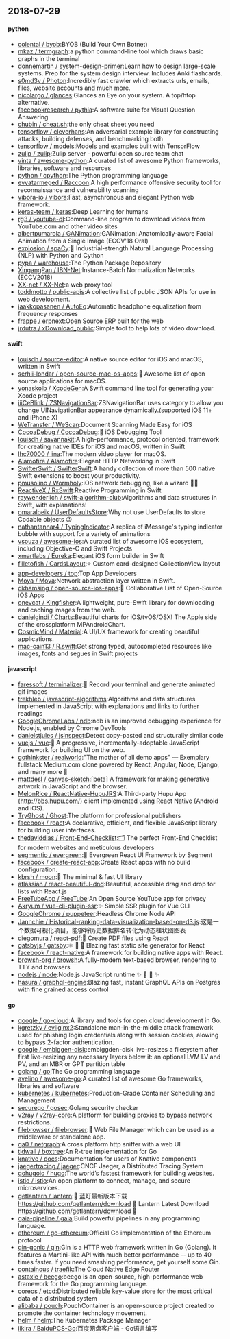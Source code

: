 ## 2018-07-29

#### python
* [colental / byob](https://github.com/colental/byob):BYOB (Build Your Own Botnet)
* [mkaz / termgraph](https://github.com/mkaz/termgraph):a python command-line tool which draws basic graphs in the terminal
* [donnemartin / system-design-primer](https://github.com/donnemartin/system-design-primer):Learn how to design large-scale systems. Prep for the system design interview. Includes Anki flashcards.
* [s0md3v / Photon](https://github.com/s0md3v/Photon):Incredibly fast crawler which extracts urls, emails, files, website accounts and much more.
* [nicolargo / glances](https://github.com/nicolargo/glances):Glances an Eye on your system. A top/htop alternative.
* [facebookresearch / pythia](https://github.com/facebookresearch/pythia):A software suite for Visual Question Answering
* [chubin / cheat.sh](https://github.com/chubin/cheat.sh):the only cheat sheet you need
* [tensorflow / cleverhans](https://github.com/tensorflow/cleverhans):An adversarial example library for constructing attacks, building defenses, and benchmarking both
* [tensorflow / models](https://github.com/tensorflow/models):Models and examples built with TensorFlow
* [zulip / zulip](https://github.com/zulip/zulip):Zulip server - powerful open source team chat
* [vinta / awesome-python](https://github.com/vinta/awesome-python):A curated list of awesome Python frameworks, libraries, software and resources
* [python / cpython](https://github.com/python/cpython):The Python programming language
* [evyatarmeged / Raccoon](https://github.com/evyatarmeged/Raccoon):A high performance offensive security tool for reconnaissance and vulnerability scanning
* [vibora-io / vibora](https://github.com/vibora-io/vibora):Fast, asynchronous and elegant Python web framework.
* [keras-team / keras](https://github.com/keras-team/keras):Deep Learning for humans
* [rg3 / youtube-dl](https://github.com/rg3/youtube-dl):Command-line program to download videos from YouTube.com and other video sites
* [albertpumarola / GANimation](https://github.com/albertpumarola/GANimation):GANimation: Anatomically-aware Facial Animation from a Single Image (ECCV'18 Oral)
* [explosion / spaCy](https://github.com/explosion/spaCy):💫
Industrial-strength Natural Language Processing (NLP) with Python and Cython
* [pypa / warehouse](https://github.com/pypa/warehouse):The Python Package Repository
* [XingangPan / IBN-Net](https://github.com/XingangPan/IBN-Net):Instance-Batch Normalization Networks (ECCV2018)
* [XX-net / XX-Net](https://github.com/XX-net/XX-Net):a web proxy tool
* [toddmotto / public-apis](https://github.com/toddmotto/public-apis):A collective list of public JSON APIs for use in web development.
* [jaakkopasanen / AutoEq](https://github.com/jaakkopasanen/AutoEq):Automatic headphone equalization from frequency responses
* [frappe / erpnext](https://github.com/frappe/erpnext):Open Source ERP built for the web
* [jrdutra / xDownload_public](https://github.com/jrdutra/xDownload_public):Simple tool to help lots of vídeo download.

#### swift
* [louisdh / source-editor](https://github.com/louisdh/source-editor):A native source editor for iOS and macOS, written in Swift
* [serhii-londar / open-source-mac-os-apps](https://github.com/serhii-londar/open-source-mac-os-apps):🚀
Awesome list of open source applications for macOS.
* [yonaskolb / XcodeGen](https://github.com/yonaskolb/XcodeGen):A Swift command line tool for generating your Xcode project
* [iiiCeBlink / ZSNavigationBar](https://github.com/iiiCeBlink/ZSNavigationBar):ZSNavigationBar uses category to allow you change UINavigationBar appearance dynamically.(supported iOS 11+ and iPhone X)
* [WeTransfer / WeScan](https://github.com/WeTransfer/WeScan):Document Scanning Made Easy for iOS
* [CocoaDebug / CocoaDebug](https://github.com/CocoaDebug/CocoaDebug):🚀
iOS Debugging Tool
* [louisdh / savannakit](https://github.com/louisdh/savannakit):A high-performance, protocol oriented, framework for creating native IDEs for iOS and macOS, written in Swift
* [lhc70000 / iina](https://github.com/lhc70000/iina):The modern video player for macOS.
* [Alamofire / Alamofire](https://github.com/Alamofire/Alamofire):Elegant HTTP Networking in Swift
* [SwifterSwift / SwifterSwift](https://github.com/SwifterSwift/SwifterSwift):A handy collection of more than 500 native Swift extensions to boost your productivity.
* [pmusolino / Wormholy](https://github.com/pmusolino/Wormholy):iOS network debugging, like a wizard 🧙‍♂️
* [ReactiveX / RxSwift](https://github.com/ReactiveX/RxSwift):Reactive Programming in Swift
* [raywenderlich / swift-algorithm-club](https://github.com/raywenderlich/swift-algorithm-club):Algorithms and data structures in Swift, with explanations!
* [omaralbeik / UserDefaultsStore](https://github.com/omaralbeik/UserDefaultsStore):Why not use UserDefaults to store Codable objects
😉
* [nathantannar4 / TypingIndicator](https://github.com/nathantannar4/TypingIndicator):A replica of iMessage's typing indicator bubble with support for a variety of animations
* [vsouza / awesome-ios](https://github.com/vsouza/awesome-ios):A curated list of awesome iOS ecosystem, including Objective-C and Swift Projects
* [xmartlabs / Eureka](https://github.com/xmartlabs/Eureka):Elegant iOS form builder in Swift
* [filletofish / CardsLayout](https://github.com/filletofish/CardsLayout):⭐️
Custom card-designed CollectionView layout
* [app-developers / top](https://github.com/app-developers/top):Top App Developers
* [Moya / Moya](https://github.com/Moya/Moya):Network abstraction layer written in Swift.
* [dkhamsing / open-source-ios-apps](https://github.com/dkhamsing/open-source-ios-apps):📱
Collaborative List of Open-Source iOS Apps
* [onevcat / Kingfisher](https://github.com/onevcat/Kingfisher):A lightweight, pure-Swift library for downloading and caching images from the web.
* [danielgindi / Charts](https://github.com/danielgindi/Charts):Beautiful charts for iOS/tvOS/OSX! The Apple side of the crossplatform MPAndroidChart.
* [CosmicMind / Material](https://github.com/CosmicMind/Material):A UI/UX framework for creating beautiful applications.
* [mac-cain13 / R.swift](https://github.com/mac-cain13/R.swift):Get strong typed, autocompleted resources like images, fonts and segues in Swift projects

#### javascript
* [faressoft / terminalizer](https://github.com/faressoft/terminalizer):🦄
Record your terminal and generate animated gif images
* [trekhleb / javascript-algorithms](https://github.com/trekhleb/javascript-algorithms):Algorithms and data structures implemented in JavaScript with explanations and links to further readings
* [GoogleChromeLabs / ndb](https://github.com/GoogleChromeLabs/ndb):ndb is an improved debugging experience for Node.js, enabled by Chrome DevTools
* [danielstjules / jsinspect](https://github.com/danielstjules/jsinspect):Detect copy-pasted and structurally similar code
* [vuejs / vue](https://github.com/vuejs/vue):🖖
A progressive, incrementally-adoptable JavaScript framework for building UI on the web.
* [gothinkster / realworld](https://github.com/gothinkster/realworld):"The mother of all demo apps" — Exemplary fullstack Medium.com clone powered by React, Angular, Node, Django, and many more
🏅
* [mattdesl / canvas-sketch](https://github.com/mattdesl/canvas-sketch):[beta] A framework for making generative artwork in JavaScript and the browser.
* [MelonRice / ReactNative-HupuJRS](https://github.com/MelonRice/ReactNative-HupuJRS):A Third-party Hupu App (http://bbs.hupu.com/) client implemented using React Native (Android and iOS).
* [TryGhost / Ghost](https://github.com/TryGhost/Ghost):The platform for professional publishers
* [facebook / react](https://github.com/facebook/react):A declarative, efficient, and flexible JavaScript library for building user interfaces.
* [thedaviddias / Front-End-Checklist](https://github.com/thedaviddias/Front-End-Checklist):🗂
The perfect Front-End Checklist for modern websites and meticulous developers
* [segmentio / evergreen](https://github.com/segmentio/evergreen):🌲
Evergreen React UI Framework by Segment
* [facebook / create-react-app](https://github.com/facebook/create-react-app):Create React apps with no build configuration.
* [kbrsh / moon](https://github.com/kbrsh/moon):🌙
The minimal & fast UI library
* [atlassian / react-beautiful-dnd](https://github.com/atlassian/react-beautiful-dnd):Beautiful, accessible drag and drop for lists with React.js
* [FreeTubeApp / FreeTube](https://github.com/FreeTubeApp/FreeTube):An Open Source YouTube app for privacy
* [Akryum / vue-cli-plugin-ssr](https://github.com/Akryum/vue-cli-plugin-ssr):✨
Simple SSR plugin for Vue CLI
* [GoogleChrome / puppeteer](https://github.com/GoogleChrome/puppeteer):Headless Chrome Node API
* [Jannchie / Historical-ranking-data-visualization-based-on-d3.js](https://github.com/Jannchie/Historical-ranking-data-visualization-based-on-d3.js):这是一个数据可视化项目，能够将历史数据排名转化为动态柱状图图表
* [diegomura / react-pdf](https://github.com/diegomura/react-pdf):📄
Create PDF files using React
* [gatsbyjs / gatsby](https://github.com/gatsbyjs/gatsby):⚛️
📄
🚀
Blazing fast static site generator for React
* [facebook / react-native](https://github.com/facebook/react-native):A framework for building native apps with React.
* [browsh-org / browsh](https://github.com/browsh-org/browsh):A fully-modern text-based browser, rendering to TTY and browsers
* [nodejs / node](https://github.com/nodejs/node):Node.js JavaScript runtime
✨
🐢
🚀
✨
* [hasura / graphql-engine](https://github.com/hasura/graphql-engine):Blazing fast, instant GraphQL APIs on Postgres with fine grained access control

#### go
* [google / go-cloud](https://github.com/google/go-cloud):A library and tools for open cloud development in Go.
* [kgretzky / evilginx2](https://github.com/kgretzky/evilginx2):Standalone man-in-the-middle attack framework used for phishing login credentials along with session cookies, alowing to bypass 2-factor authentication.
* [google / embiggen-disk](https://github.com/google/embiggen-disk):embiggden-disk live-resizes a filesystem after first live-resizing any necessary layers below it: an optional LVM LV and PV, and an MBR or GPT partition table
* [golang / go](https://github.com/golang/go):The Go programming language
* [avelino / awesome-go](https://github.com/avelino/awesome-go):A curated list of awesome Go frameworks, libraries and software
* [kubernetes / kubernetes](https://github.com/kubernetes/kubernetes):Production-Grade Container Scheduling and Management
* [securego / gosec](https://github.com/securego/gosec):Golang security checker
* [v2ray / v2ray-core](https://github.com/v2ray/v2ray-core):A platform for building proxies to bypass network restrictions.
* [filebrowser / filebrowser](https://github.com/filebrowser/filebrowser):📁
Web File Manager which can be used as a middleware or standalone app.
* [ga0 / netgraph](https://github.com/ga0/netgraph):A cross platform http sniffer with a web UI
* [tidwall / boxtree](https://github.com/tidwall/boxtree):An R-tree implementation for Go
* [knative / docs](https://github.com/knative/docs):Documentation for users of Knative components
* [jaegertracing / jaeger](https://github.com/jaegertracing/jaeger):CNCF Jaeger, a Distributed Tracing System
* [gohugoio / hugo](https://github.com/gohugoio/hugo):The world’s fastest framework for building websites.
* [istio / istio](https://github.com/istio/istio):An open platform to connect, manage, and secure microservices.
* [getlantern / lantern](https://github.com/getlantern/lantern):🔴
蓝灯最新版本下载 https://github.com/getlantern/download
🔴
Lantern Latest Download https://github.com/getlantern/download
🔴
* [gaia-pipeline / gaia](https://github.com/gaia-pipeline/gaia):Build powerful pipelines in any programming language.
* [ethereum / go-ethereum](https://github.com/ethereum/go-ethereum):Official Go implementation of the Ethereum protocol
* [gin-gonic / gin](https://github.com/gin-gonic/gin):Gin is a HTTP web framework written in Go (Golang). It features a Martini-like API with much better performance -- up to 40 times faster. If you need smashing performance, get yourself some Gin.
* [containous / traefik](https://github.com/containous/traefik):The Cloud Native Edge Router
* [astaxie / beego](https://github.com/astaxie/beego):beego is an open-source, high-performance web framework for the Go programming language.
* [coreos / etcd](https://github.com/coreos/etcd):Distributed reliable key-value store for the most critical data of a distributed system
* [alibaba / pouch](https://github.com/alibaba/pouch):PouchContainer is an open-source project created to promote the container technology movement.
* [helm / helm](https://github.com/helm/helm):The Kubernetes Package Manager
* [iikira / BaiduPCS-Go](https://github.com/iikira/BaiduPCS-Go):百度网盘客户端 - Go语言编写
